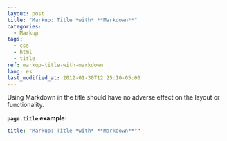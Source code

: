 ```yaml
---
layout: post
title: "Markup: Title *with* **Markdown**"
categories:
  - Markup
tags:
  - css
  - html
  - title
ref: markup-title-with-markdown
lang: es
last_modified_at: 2012-01-30T12:25:10-05:00
---
```


Using Markdown in the title should have no adverse effect on the layout or functionality.

**`page.title` example:**

```yaml
title: "Markup: Title *with* **Markdown**""
```
